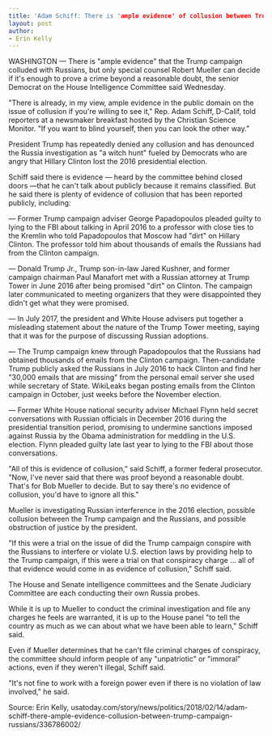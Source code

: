 ```yaml
---
title: 'Adam Schiff: There is 'ample evidence' of collusion between Trump campaign, Russians'
layout: post
author:
- Erin Kelly
---
```


WASHINGTON — There is "ample evidence" that the Trump campaign colluded with Russians, but only special counsel Robert Mueller can decide if it's enough to prove a crime beyond a reasonable doubt, the senior Democrat on the House Intelligence Committee said Wednesday.

"There is already, in my view, ample evidence in the public domain on the issue of collusion if you're willing to see it," Rep. Adam Schiff, D-Calif, told reporters at a newsmaker breakfast hosted by the Christian Science Monitor. "If you want to blind yourself, then you can look the other way."

President Trump has repeatedly denied any collusion and has denounced the Russia investigation as "a witch hunt" fueled by Democrats who are angry that Hillary Clinton lost the 2016 presidential election.

Schiff said there is evidence — heard by the committee behind closed doors —that he can't talk about publicly because it remains classified. But he said there is plenty of evidence of collusion that has been reported publicly, including:

— Former Trump campaign adviser George Papadopoulos pleaded guilty to lying to the FBI about talking in April 2016 to a professor with close ties to the Kremlin who told Papadopoulos that Moscow had "dirt" on Hillary Clinton. The professor told him about thousands of emails the Russians had from the Clinton campaign.

— Donald Trump Jr., Trump son-in-law Jared Kushner, and former campaign chairman Paul Manafort met with a Russian attorney at Trump Tower in June 2016 after being promised "dirt" on Clinton. The campaign later communicated to meeting organizers that they were disappointed they didn't get what they were promised.

— In July 2017, the president and White House advisers put together a misleading statement about the nature of the Trump Tower meeting, saying that it was for the purpose of discussing Russian adoptions.

— The Trump campaign knew through Papadopoulos that the Russians had obtained thousands of emails from the Clinton campaign. Then-candidate Trump publicly asked the Russians in July 2016 to hack Clinton and find her "30,000 emails that are missing" from the personal email server she used while secretary of State. WikiLeaks began posting emails from the Clinton campaign in October, just weeks before the November election.

— Former White House national security adviser Michael Flynn held secret conversations with Russian officials in December 2016 during the presidential transition period, promising to undermine sanctions imposed against Russia by the Obama administration for meddling in the U.S. election. Flynn pleaded guilty late last year to lying to the FBI about those conversations.

"All of this is evidence of collusion," said Schiff, a former federal prosecutor. "Now, I've never said that there was proof beyond a reasonable doubt. That's for Bob Mueller to decide. But to say there's no evidence of collusion, you'd have to ignore all this."

Mueller is investigating Russian interference in the 2016 election, possible collusion between the Trump campaign and the Russians, and possible obstruction of justice by the president.

"If this were a trial on the issue of did the Trump campaign conspire with the Russians to interfere or violate U.S. election laws by providing help to the Trump campaign, if this were a trial on that conspiracy charge … all of that evidence would come in as evidence of collusion," Schiff said.

The House and Senate intelligence committees and the Senate Judiciary Committee are each conducting their own Russia probes.

While it is up to Mueller to conduct the criminal investigation and file any charges he feels are warranted, it is up to the House panel "to tell the country as much as we can about what we have been able to learn," Schiff said.

Even if Mueller determines that he can't file criminal charges of conspiracy, the committee should inform people of any "unpatriotic" or "immoral" actions, even if they weren't illegal, Schiff said.

"It's not fine to work with a foreign power even if there is no violation of law involved," he said.

Source: Erin Kelly, usatoday.com/story/news/politics/2018/02/14/adam-schiff-there-ample-evidence-collusion-between-trump-campaign-russians/336786002/
